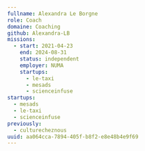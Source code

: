 ```yaml
---
fullname: Alexandra Le Borgne
role: Coach
domaine: Coaching
github: Alexandra-LB
missions:
  - start: 2021-04-23
    end: 2024-08-31
    status: independent
    employer: NUMA
    startups:
      - le-taxi
      - mesads
      - scienceinfuse
startups:
  - mesads
  - le-taxi
  - scienceinfuse
previously:
  - culturecheznous
uuid: aa064cca-7894-405f-b8f2-e8e48b4e9f69
---
```

